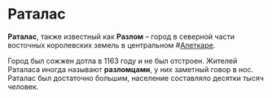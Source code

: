 # Раталас

**Раталас**, также известный как **Разлом** – город в северной части восточных королевских земель в центральном #[Алеткаре](locations/alethkar). 

Город был сожжен дотла в 1163 году и не был отстроен. Жителей Раталаса иногда называют **разломцами**, у них заметный говор в нос. Раталас был достаточно большим, население составляло десятки тысяч человек.
